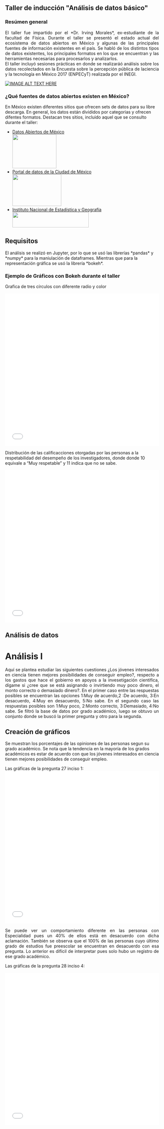 ## Taller de inducción "Análisis de datos básico"

### Resúmen general

<p style="text-align:justify">El taller fue impartido por el *Dr. Irving Morales*, ex-estudiante de la facultad de Física. Durante el taller se presentó el estado actual del ecosistema de datos abiertos en México y algunas de las principales fuentes de información existentes en el país. Se habló de los distintos tipos de datos existentes, los principales formatos en los que se encuentran y las herramientas necesarias para procesarlos y analizarlos.<br> 
El taller incluyó sesiones prácticas en donde se realizaráó análisis sobre los datos recolectados en la Encuesta sobre la percepción pública de laciencia y la tecnología en México 2017 (ENPECyT) realizada   por   el   INEGI.</p>

[![IMAGE ALT TEXT HERE](https://img.youtube.com/vi/YOUTUBE_VIDEO_ID_HERE/0.jpg)](https://www.youtube.com/watch?v=YOUTUBE_VIDEO_ID_HERE)

### ¿Qué fuentes de datos abiertos existen en México?

<p>En México existen diferentes sitios que ofrecen sets de datos para su libre descarga. En general, los datos están divididos por categorias y ofrecen difentes formatos. Destacan tres sitios, incluido aquel que se consulto durante el taller:</p>

*   [Datos Abiertos de México](https://datos.gob.mx/)<br>
        <img src="https://www.gob.mx/cms/uploads/article/main_image/6308/politicadatos2-380x280.jpg" width="144" height="111" />
*   [Portal de datos de la Ciudad de México](https://datos.cdmx.gob.mx/pages/home/)<br>
        <img src="https://www.poderjudicialcdmx.gob.mx/unidadtransparencia/wp-content/uploads/datos-abiertos.jpg" width="160" height="104" />
*   [Instituto Nacional de Estadística y Geografía](https://www.inegi.org.mx/)<br>
        <img src="https://rde.inegi.org.mx/wp-content/uploads/2019/12/INEGI_a.png" width="250" height="50" />


## Requisitos

<p>El análisis se realizó en Jupyter, por lo  que se usó las librerías *pandas* y *numpy* para la maniulación de dataframes. Mientras que para la representación gráfica se usó la librería *bokeh*.</p>

### Ejemplo de Gráficos con Bokeh durante el taller

<p>Grafica de tres círculos con diferente radio y color</p>

<iframe src="circulos.html"
    sandbox="allow-same-origin allow-scripts"
    width="100%"
    height="500"
    scrolling="no"
    seamless="seamless"
    frameborder="0">
</iframe>

Distribución de las calificacciones otorgadas por las personas a la respetabilidad del desempeño de los investigadores, donde donde 10 equivale a “Muy respetable” y 11 indica que no se sabe. 

<iframe src="graficas/barra.html"
    sandbox="allow-same-origin allow-scripts"
    width="100%"
    height="500"
    scrolling="no"
    seamless="seamless"
    frameborder="0">
</iframe>

## Análisis de datos

# Análisis I
<p style="text-align:justify">Aquí se plantea estudiar las siguientes cuestiones ¿Los jóvenes interesados en ciencia tienen mejores posibilidades de conseguir empleo?, respecto a los gastos que hace el gobierno en apoyos a la invesetigación cientifíca, dígame si ¿cree que se está asignando o invirtiendo muy poco dinero, el monto correcto o demasiado dinero?. En el primer caso entre las respuestas posibles se encuentran las opciones 1:Muy de acuerdo,2 :De acuerdo, 3:En desacuerdo, 4:Muy en desacuerdo, 5:No sabe. En el segundo caso las respuestas posibles son 1:Muy poco, 2:Monto correcto, 3:Demasiado, 4:No sabe. Se filtró la base de datos por grado académico, luego se obtuvo un conjunto donde se buscó la primer pregunta y otro para la segunda.</p>

## Creación de gráficos

<p>Se muestran los porcentajes de las opiniones de las personas segun su grado académico. Se nota que la tendencia en la mayoría de los grados académicos es estar de acuerdo con que los jóvenes interesados en ciencia tienen mejores posibilidades de conseguir empleo.</p>
Las gráficas de la pregunta 27 inciso 1:
<iframe src="P27_1.html"
    sandbox="allow-same-origin allow-scripts"
    width="100%"
    height="500"
    scrolling="no"
    seamless="seamless"
    frameborder="0">
</iframe>
<p style="text-align:justify">Se puede ver un comportamiento diferente en las personas con Especialidad pues un 40% de ellos está en desacuerdo con dicha aclamación. También se observa que el 100% de las personas cuyo último grado de estudios fue preescolar se encuentran en desacuerdo con esa pregunta. Lo anterior es difícil de interpretar pues solo hubo un registro de ese grado académico.</p>

Las gráficas de la pregunta 28 inciso 4:
<iframe src="P28_4.html"
    sandbox="allow-same-origin allow-scripts"
    width="100%"
    height="500"
    scrolling="no"
    seamless="seamless"
    frameborder="0">
</iframe>

